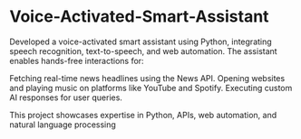 # Voice-Activated-Smart-Assistant
Developed a voice-activated smart assistant using Python, integrating speech recognition, text-to-speech, and web automation. The assistant enables hands-free interactions for:

Fetching real-time news headlines using the News API.
Opening websites and playing music on platforms like YouTube and Spotify.
Executing custom AI responses for user queries.

This project showcases expertise in Python, APIs, web automation, and natural language processing 

